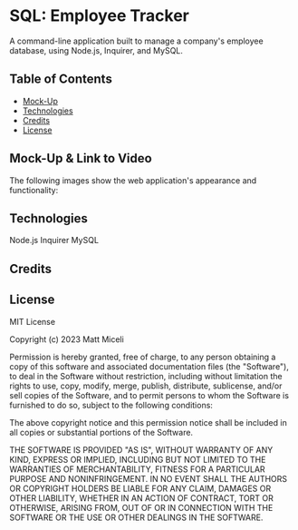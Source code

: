 # SQL: Employee Tracker
A command-line application built to manage a company's employee database, using Node.js, Inquirer, and MySQL.

## Table of Contents
- [Mock-Up](#mock-up)
- [Technologies](#technologies)
- [Credits](#credits)
- [License](#license)

## Mock-Up & Link to Video
The following images show the web application's appearance and functionality:

## Technologies
Node.js
Inquirer
MySQL 

## Credits

## License
MIT License

Copyright (c) 2023 Matt Miceli

Permission is hereby granted, free of charge, to any person obtaining a copy
of this software and associated documentation files (the "Software"), to deal
in the Software without restriction, including without limitation the rights
to use, copy, modify, merge, publish, distribute, sublicense, and/or sell
copies of the Software, and to permit persons to whom the Software is
furnished to do so, subject to the following conditions:

The above copyright notice and this permission notice shall be included in all
copies or substantial portions of the Software.

THE SOFTWARE IS PROVIDED "AS IS", WITHOUT WARRANTY OF ANY KIND, EXPRESS OR
IMPLIED, INCLUDING BUT NOT LIMITED TO THE WARRANTIES OF MERCHANTABILITY,
FITNESS FOR A PARTICULAR PURPOSE AND NONINFRINGEMENT. IN NO EVENT SHALL THE
AUTHORS OR COPYRIGHT HOLDERS BE LIABLE FOR ANY CLAIM, DAMAGES OR OTHER
LIABILITY, WHETHER IN AN ACTION OF CONTRACT, TORT OR OTHERWISE, ARISING FROM,
OUT OF OR IN CONNECTION WITH THE SOFTWARE OR THE USE OR OTHER DEALINGS IN THE
SOFTWARE.